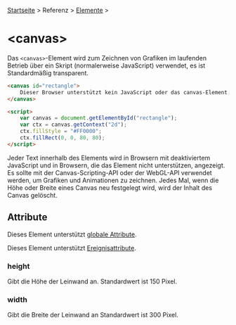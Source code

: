 [Startseite](../../../../) > Referenz > [Elemente](../Elemente_Alphabetisch.md) >

# \<canvas>

Das `<canvas>`-Element wird zum Zeichnen von Grafiken im laufenden Betrieb über ein Skript (normalerweise JavaScript) verwendet, es ist Standardmäßig transparent.

```html
<canvas id="rectangle">
    Dieser Browser unterstützt kein JavaScript oder das canvas-Element.
</canvas>

<script>
    var canvas = document.getElementById("rectangle");
    var ctx = canvas.getContext("2d");
    ctx.fillStyle = "#FF0000";
    ctx.fillRect(0, 0, 80, 80);
</script>
```

Jeder Text innerhalb des Elements wird in Browsern mit deaktiviertem JavaScript und in Browsern, die das Element nicht unterstützen, angezeigt. Es sollte mit der Canvas-Scripting-API oder der WebGL-API verwendet werden, um Grafiken und Animationen zu zeichnen. Jedes Mal, wenn die Höhe oder Breite eines Canvas neu festgelegt wird, wird der Inhalt des Canvas gelöscht.

## Attribute

Dieses Element unterstützt [globale Attribute](../Globale_Attribute.md).

Dieses Element unterstützt [Ereignisattribute](../Ereignisattribute.md).

### height

Gibt die Höhe der Leinwand an. Standardwert ist 150 Pixel.

### width

Gibt die Breite der Leinwand an Standardwert ist 300 Pixel.
